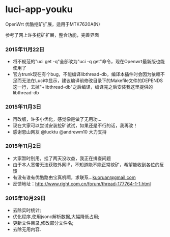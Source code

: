 # luci-app-youku
OpenWrt 优酷挖矿扩展，适用于MTK7620A(N)

参考了网上许多挖矿扩展，整合功能，完善界面

### 2015年11月22日
* 将不规范的"uci get -q"全部改为"uci -q get"命令，现在Openwrt最新版也能使用了
* 官方trunk现在有个bug，不能编译libthread-db，编译本插件时会因为依赖不足而无法在Luci中显示，建议编译前修改目录下的Makefile文件的DEPENDS这一行，去掉"+libthread-db"之后编译，编译完之后安装我这里提供的libthread-db

### 2015年11月3日
* 再改版，许多小优化，感觉像是做了无用功...
* 现在大家可以尝试安装挖矿试试，如果还是不行的话，我再改！
* 感谢恩山网友 @lucktu @andrewm10 大力支持

### 2015年11月2日
* 大家暂时别用，挂了两天没收益，我正在排查问题
* 由于本人宽带无法获取外网IP，不知道能不能正常挖矿，希望能收到各位的反馈
* 有没有谁有优酷路由宝真机啊，求联系...<kuoruan@gmail.com>
* 反馈地址：http://www.right.com.cn/forum/thread-177764-1-1.html

### 2015年10月29日
* 去除实时统计;
* 优化程序,使用jsonc解析数据,大幅降低占用;
* 更新文件目录,修改部分文件名;
* 去除无用内容.
